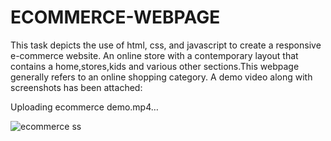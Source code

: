 # ECOMMERCE-WEBPAGE
This task depicts the use of html, css, and javascript to create a responsive e-commerce website.  An online store with a contemporary layout that contains a home,stores,kids and various other sections.This webpage generally refers to an online shopping category.
A demo video along with screenshots has been attached:


Uploading ecommerce demo.mp4…

![ecommerce ss](https://github.com/mlsoumika05/ECOMMERCE-WEBPAGE/assets/134679466/6c08111c-f9d3-44cd-8628-4fc56c155941)
